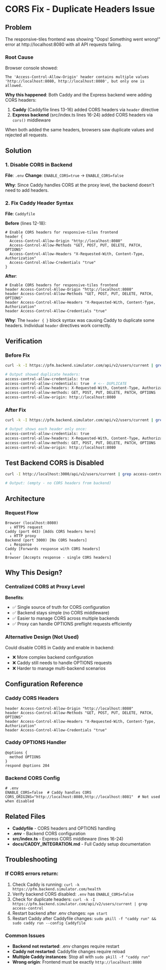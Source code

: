 # CORS Fix - Duplicate Headers Issue

## Problem

The responsive-tiles frontend was showing "Oops! Something went wrong!" error at http://localhost:8080 with all API requests failing.

### Root Cause

Browser console showed:
```
The 'Access-Control-Allow-Origin' header contains multiple values
'http://localhost:8080, http://localhost:8080', but only one is allowed.
```

**Why this happened**: Both Caddy and the Express backend were adding CORS headers:
1. **Caddy** (Caddyfile lines 13-16) added CORS headers via `header` directive
2. **Express backend** (src/index.ts lines 16-24) added CORS headers via `cors()` middleware

When both added the same headers, browsers saw duplicate values and rejected all requests.

## Solution

### 1. Disable CORS in Backend
**File**: `.env`
**Change**: `ENABLE_CORS=true` → `ENABLE_CORS=false`

**Why**: Since Caddy handles CORS at the proxy level, the backend doesn't need to add headers.

### 2. Fix Caddy Header Syntax
**File**: `Caddyfile`

**Before** (lines 12-18):
```caddy
# Enable CORS headers for responsive-tiles frontend
header {
  Access-Control-Allow-Origin "http://localhost:8080"
  Access-Control-Allow-Methods "GET, POST, PUT, DELETE, PATCH, OPTIONS"
  Access-Control-Allow-Headers "X-Requested-With, Content-Type, Authorization"
  Access-Control-Allow-Credentials "true"
}
```

**After**:
```caddy
# Enable CORS headers for responsive-tiles frontend
header Access-Control-Allow-Origin "http://localhost:8080"
header Access-Control-Allow-Methods "GET, POST, PUT, DELETE, PATCH, OPTIONS"
header Access-Control-Allow-Headers "X-Requested-With, Content-Type, Authorization"
header Access-Control-Allow-Credentials "true"
```

**Why**: The `header { }` block syntax was causing Caddy to duplicate some headers. Individual `header` directives work correctly.

## Verification

### Before Fix
```bash
curl -k -I https://pfm.backend.simulator.com/api/v2/users/current | grep access-control

# Output showed duplicate headers:
access-control-allow-credentials: true
access-control-allow-credentials: true  # <-- DUPLICATE
access-control-allow-headers: X-Requested-With, Content-Type, Authorization
access-control-allow-methods: GET, POST, PUT, DELETE, PATCH, OPTIONS
access-control-allow-origin: http://localhost:8080
```

### After Fix
```bash
curl -k -I https://pfm.backend.simulator.com/api/v2/users/current | grep access-control

# Output shows each header only once:
access-control-allow-credentials: true
access-control-allow-headers: X-Requested-With, Content-Type, Authorization
access-control-allow-methods: GET, POST, PUT, DELETE, PATCH, OPTIONS
access-control-allow-origin: http://localhost:8080
```

## Test Backend CORS is Disabled

```bash
curl -I http://localhost:3000/api/v2/users/current | grep access-control

# Output: (empty - no CORS headers from backend)
```

## Architecture

### Request Flow
```
Browser (localhost:8080)
  ↓ HTTPS request
Caddy (port 443) [Adds CORS headers here]
  ↓ HTTP proxy
Backend (port 3000) [No CORS headers]
  ↓ Response
Caddy [Forwards response with CORS headers]
  ↓
Browser [Accepts response - single CORS headers]
```

## Why This Design?

### Centralized CORS at Proxy Level
**Benefits**:
- ✅ Single source of truth for CORS configuration
- ✅ Backend stays simple (no CORS middleware)
- ✅ Easier to manage CORS across multiple backends
- ✅ Proxy can handle OPTIONS preflight requests efficiently

### Alternative Design (Not Used)
Could disable CORS in Caddy and enable in backend:
- ❌ More complex backend configuration
- ❌ Caddy still needs to handle OPTIONS requests
- ❌ Harder to manage multi-backend scenarios

## Configuration Reference

### Caddy CORS Headers
```caddy
header Access-Control-Allow-Origin "http://localhost:8080"
header Access-Control-Allow-Methods "GET, POST, PUT, DELETE, PATCH, OPTIONS"
header Access-Control-Allow-Headers "X-Requested-With, Content-Type, Authorization"
header Access-Control-Allow-Credentials "true"
```

### Caddy OPTIONS Handler
```caddy
@options {
  method OPTIONS
}
respond @options 204
```

### Backend CORS Config
```env
# .env
ENABLE_CORS=false  # Caddy handles CORS
CORS_ORIGINS="http://localhost:8080,http://localhost:8081"  # Not used when disabled
```

## Related Files

- **Caddyfile** - CORS headers and OPTIONS handling
- **.env** - Backend CORS configuration
- **src/index.ts** - Express CORS middleware (lines 16-24)
- **docs/CADDY_INTEGRATION.md** - Full Caddy setup documentation

## Troubleshooting

### If CORS errors return:
1. Check Caddy is running: `curl -k https://pfm.backend.simulator.com/health`
2. Verify backend CORS disabled: `.env` has `ENABLE_CORS=false`
3. Check for duplicate headers: `curl -k -I https://pfm.backend.simulator.com/api/v2/users/current | grep access-control`
4. Restart backend after .env changes: `npm start`
5. Restart Caddy after Caddyfile changes: `sudo pkill -f "caddy run" && sudo caddy run --config Caddyfile`

### Common Issues
- **Backend not restarted**: .env changes require restart
- **Caddy not restarted**: Caddyfile changes require reload
- **Multiple Caddy instances**: Stop all with `sudo pkill -f "caddy run"`
- **Wrong origin**: Frontend must be exactly `http://localhost:8080`
